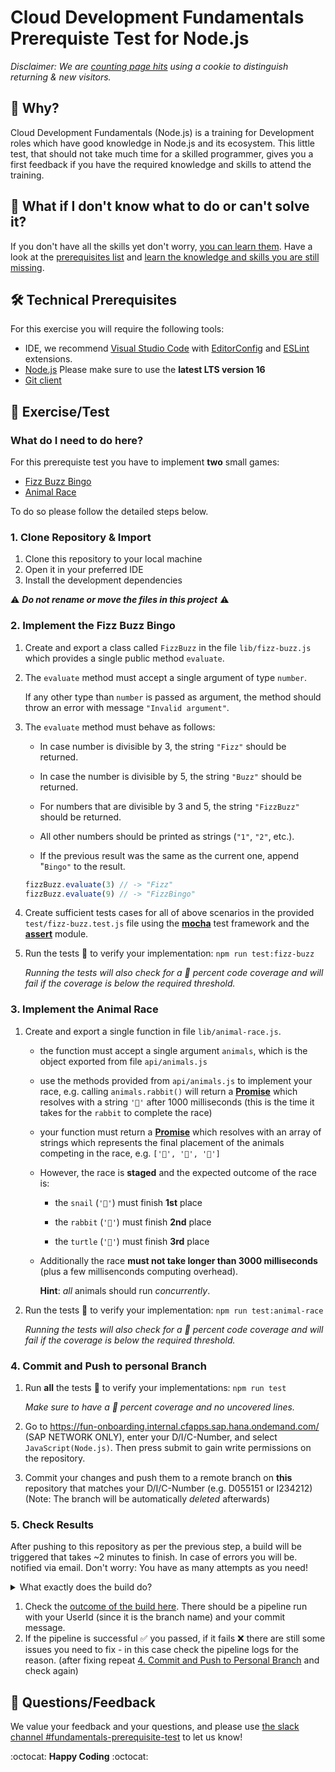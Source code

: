 # Cloud Development Fundamentals Prerequiste Test for Node.js

_Disclaimer: We are [counting page hits](https://github.wdf.sap.corp/cloud-native-dev/usage-tracker) using a cookie to distinguish returning & new visitors._
<img src="https://cloud-native-dev-usage-tracker.cfapps.sap.hana.ondemand.com/pagehit/cc-cloud-dev-fundamentals/prerequisite-test-nodejs/1x1.png" alt="" height="1" width="1">

## 🎯 Why?
Cloud Development Fundamentals (Node.js) is a training for Development roles which have good knowledge in Node.js and its ecosystem.
This little test, that should not take much time for a skilled programmer, gives you a first feedback if you have the required knowledge and skills to attend the training.


## 🤔 What if I don't know what to do or can't solve it?
If you don't have all the skills yet don't worry, [you can learn them](https://github.tools.sap/cloud-curriculum/fun-prerequisite-test-nodejs/blob/main/SkillsAndResources.md#learning-resources). Have a look at the [prerequisites list](https://github.tools.sap/cloud-curriculum/fun-prerequisite-test-nodejs/blob/main/SkillsAndResources.md#required-skillsknowledge) and [learn the knowledge and skills you are still missing](https://github.tools.sap/cloud-curriculum/fun-prerequisite-test-nodejs/blob/main/SkillsAndResources.md#learning-resources).

## 🛠️ Technical Prerequisites
For this exercise you will require the following tools:

- IDE, we recommend [Visual Studio Code](https://code.visualstudio.com/) with [EditorConfig](https://marketplace.visualstudio.com/items?itemName=EditorConfig.EditorConfig) and [ESLint](https://marketplace.visualstudio.com/items?itemName=dbaeumer.vscode-eslint) extensions.
- [Node.js](https://nodejs.org/en/) Please make sure to use the **latest LTS version 16**
- [Git client](https://git-scm.com/book/en/v2/Getting-Started-Installing-Git)

## 📗 Exercise/Test

### What do I need to do here?

For this prerequiste test you have to implement **two** small games:

- [Fizz Buzz Bingo](#2-implement-the-fizz-buzz-bingo)
- [Animal Race](#3-implement-the-animal-race)

To do so please follow the detailed steps below.

### 1. Clone Repository & Import

1. Clone this repository to your local machine
1. Open it in your preferred IDE
1. Install the development dependencies

:warning: ***Do not rename or move the files in this project*** :warning:

### 2. Implement the Fizz Buzz Bingo

1. Create and export a class called `FizzBuzz` in the file `lib/fizz-buzz.js` which provides a single public method `evaluate`.

1. The `evaluate` method must accept a single argument of type `number`.

    If any other type than `number` is passed as argument, the method should throw an error with message `"Invalid argument"`.

1. The `evaluate` method must behave as follows:

    - In case number is divisible by 3, the string `"Fizz"` should be returned.

    - In case the number is divisible by 5, the string `"Buzz"` should be returned.

    - For numbers that are divisible by 3 and 5, the string `"FizzBuzz"` should be returned.

    - All other numbers should be printed as strings (`"1"`, `"2"`, etc.).

    - If the previous result was the same as the current one, append "`Bingo"` to the result.

    ```javascript
    fizzBuzz.evaluate(3) // -> "Fizz"
    fizzBuzz.evaluate(9) // -> "FizzBingo"
    ```

1. Create sufficient tests cases for all of above scenarios in the provided `test/fizz-buzz.test.js` file using the **[mocha](https://mochajs.org)** test framework and the **[assert](https://nodejs.org/dist/latest-v16.x/docs/api/assert.html#assert)** module.

1. Run the tests :test_tube: to verify your implementation: `npm run test:fizz-buzz`

    *Running the tests will also check for a :100: percent code coverage and will fail if the coverage is below the required threshold.*

### 3. Implement the Animal Race
1. Create and export a single function in file `lib/animal-race.js`.

    - the function must accept a single argument `animals`, which is the object exported from file `api/animals.js`

    - use the methods provided from `api/animals.js` to implement your race, e.g. calling `animals.rabbit()` will return a **[Promise](https://developer.mozilla.org/en-US/docs/Web/JavaScript/Reference/Global_Objects/Promise)** which resolves with a string `'🐇'` after 1000 milliseconds (this is the time it takes for the `rabbit` to complete the race)

    - your function must return a **[Promise](https://developer.mozilla.org/en-US/docs/Web/JavaScript/Reference/Global_Objects/Promise)** which resolves with an array of strings which represents the final placement of the animals competing in the race, e.g. `['🐇', '🐢', '🐌']`

    - However, the race is **staged** and the expected outcome of the race is:

      - the `snail` (`'🐌'`) must finish **1st** place

      - the `rabbit` (`'🐇'`) must finish **2nd** place

      - the `turtle` (`'🐢'`) must finish **3rd** place

    - Additionally the race **must not take longer than 3000 milliseconds** (plus a few millisenconds computing overhead).

      **Hint**: *all* animals should run *concurrently*.

1. Run the tests :test_tube: to verify your implementation: `npm run test:animal-race`

    *Running the tests will also check for a :100: percent code coverage and will fail if the coverage is below the required threshold.*

### 4. Commit and Push to personal Branch

1. Run **all** the tests :test_tube: to verify your implementations: `npm run test`

    *Make sure to have a :100: percent coverage and no uncovered lines.*

1. Go to https://fun-onboarding.internal.cfapps.sap.hana.ondemand.com/ (SAP NETWORK ONLY), enter your D/I/C-Number, and select `JavaScript(Node.js)`. Then press submit to gain write permissions on the repository.

1. Commit your changes and push them to a remote branch on **this** repository that matches your D/I/C-Number (e.g. D055151 or I234212) (Note: The branch will be automatically *deleted* afterwards)

### 5. Check Results
After pushing to this repository as per the previous step, a build will be triggered that takes ~2 minutes to finish.
In case of errors you will be. notified via email. Don't worry: You have as many attempts as you need!
<details><summary>What exactly does the build do?</summary>

The build will:
- Run your tests
- Add and run smoke tests that we provide, to make sure the implementation is correct :wink:
- Delete your remote branch (the branch you pushed to this repo) no matter if the solution is correct or not</details>

</details>

1. Check the [outcome of the build here](https://github.tools.sap/cloud-curriculum/fun-prerequisite-test-nodejs/actions). There should be a pipeline run with your UserId (since it is the branch name) and your commit message.
1. If the pipeline is successful :white_check_mark: you passed, if it fails :x: there are still some issues you need to fix - in this case check the pipeline logs for the reason.
(after fixing repeat [4. Commit and Push to Personal Branch](#4-commit-and-push-to-personal-branch) and check again)

## 📣 Questions/Feedback
We value your feedback and your questions, and please use [the slack channel #fundamentals-prerequisite-test](https://sap-cloud-enablement.slack.com/archives/C02KFC2UAFN) to let us know!

:octocat: **Happy Coding** :octocat:
